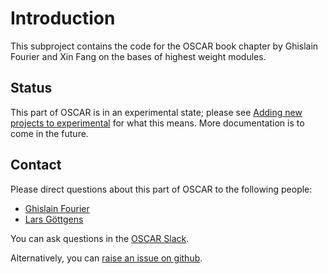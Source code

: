 # Introduction

This subproject contains the code for the OSCAR book chapter by Ghislain Fourier and Xin Fang on the bases of highest weight modules.

## Status

This part of OSCAR is in an experimental state; please see [Adding new projects to experimental](@ref) for what this means.
More documentation is to come in the future.

## Contact

Please direct questions about this part of OSCAR to the following people:
* [Ghislain Fourier](https://www.art.rwth-aachen.de/cms/~rnko/)
* [Lars Göttgens](https://lgoe.li/)

You can ask questions in the [OSCAR Slack](https://www.oscar-system.org/community/#slack).

Alternatively, you can [raise an issue on github](https://www.oscar-system.org/community/#how-to-report-issues).
